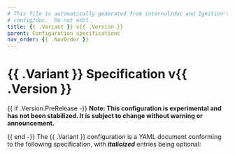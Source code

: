 ```yaml
---
# This file is automatically generated from internal/doc and Ignition's
# config/doc.  Do not edit.
title: {{ .Variant }} v{{ .Version }}
parent: Configuration specifications
nav_order: {{ .NavOrder }}
---
```


# {{ .Variant }} Specification v{{ .Version }}

{{ if .Version.PreRelease -}}
**Note: This configuration is experimental and has not been stabilized. It is subject to change without warning or announcement.**

{{ end -}}
The {{ .Variant }} configuration is a YAML document conforming to the following specification, with **_italicized_** entries being optional:

<div id="spec-docs"></div>

